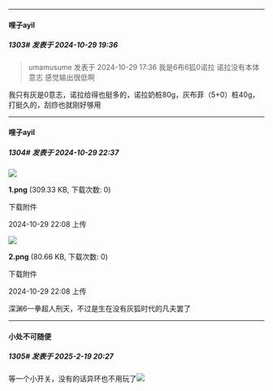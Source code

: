 ﻿
*****

####  哩子ayil  
##### 1303#       发表于 2024-10-29 19:36

<blockquote>umamusume 发表于 2024-10-29 17:36
我是6布6狐0诺拉 诺拉没有本体意志 感觉输出很低啊

</blockquote>
我只有灰是0意志，诺拉给得也挺多的，诺拉奶桩80g，灰布菲（5+0）桩40g，打挺久的，刮痧也就刚好够用

*****

####  哩子ayil  
##### 1304#       发表于 2024-10-29 22:37

<img src="https://img.saraba1st.com/forum/202410/29/220847ugkuixxmtf50kjnf.png" referrerpolicy="no-referrer">

<strong>1.png</strong> (309.33 KB, 下载次数: 0)

下载附件

2024-10-29 22:08 上传

<img src="https://img.saraba1st.com/forum/202410/29/220848l6z8einbr8e8nrzz.png" referrerpolicy="no-referrer">

<strong>2.png</strong> (80.66 KB, 下载次数: 0)

下载附件

2024-10-29 22:08 上传

深渊6一拳超人刑天，不过是生在没有灰狐时代的凡夫罢了

*****

####  小处不可随便  
##### 1305#       发表于 2025-2-19 20:27

等一个小开关，没有的话异环也不用玩了<img src="https://static.saraba1st.com/image/smiley/face2017/047.png" referrerpolicy="no-referrer">

